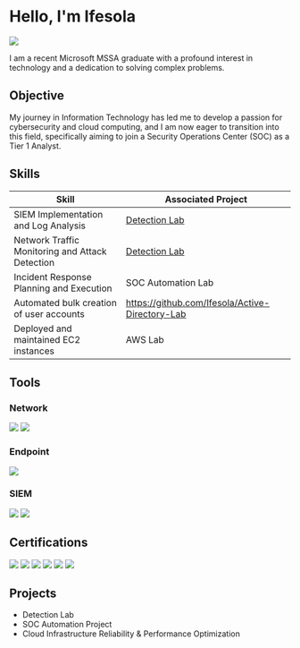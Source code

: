 # Hello, I'm Ifesola
<a href="https://www.linkedin.com/in/ifesola-fadare/"><img src="https://img.shields.io/badge/-LinkedIn-0072b1?&style=for-the-badge&logo=linkedin&logoColor=white" /></a>


I am a recent Microsoft MSSA graduate with a profound interest in technology and a dedication to solving complex problems.

## Objective

My journey in Information Technology has led me to develop a passion for cybersecurity and cloud computing, and I am now eager to transition into this field, specifically aiming to join a Security Operations Center (SOC) as a Tier 1 Analyst.

## Skills

| Skill                                         | Associated Project         |
|-----------------------------------------------|----------------------------|
| SIEM Implementation and Log Analysis          | <a href="https://google.com">Detection Lab</a>|
| Network Traffic Monitoring and Attack Detection | <a href="https://google.com">Detection Lab</a>|
| Incident Response Planning and Execution      | SOC Automation Lab|
| Automated bulk creation of user accounts      | https://github.com/Ifesola/Active-Directory-Lab|
| Deployed and maintained EC2 instances | AWS Lab|

## Tools

### Network
<div>
    <img src="https://img.shields.io/badge/-Wireshark-1679A7?&style=for-the-badge&logo=Wireshark&logoColor=white" />
    <img src="https://img.shields.io/badge/-Suricata-EF3B2D?&style=for-the-badge&logo=Suricata&logoColor=white" />
</div>

### Endpoint
<div>
    <img src="https://img.shields.io/badge/-Microsoft_Defender_for_Endpoint-00A4EF?&style=for-the-badge&logo=Microsoft&logoColor=white" />
   
</div>

### SIEM
<div>
    <img src="https://img.shields.io/badge/-Microsoft_Sentinel-0078D4?&style=for-the-badge&logo=Microsoft&logoColor=white" />
    <img src="https://img.shields.io/badge/-Splunk-000000?&style=for-the-badge&logo=Splunk&logoColor=white" />
</div>

## Certifications
<div>
<img src="https://img.shields.io/badge/-Security%2B-FF0000?&style=for-the-badge&logo=CompTIA&logoColor=white" />
<img src="https://img.shields.io/badge/-A%2B-4D4D4D?&style=for-the-badge&logo=CompTIA&logoColor=white" />
  <img src="https://img.shields.io/badge/AWS-Solution_Architect_Associate-232F3E?style=for-the-badge&logo=amazonaws&logoColor=white" />
<img src="https://img.shields.io/badge/AZ--900-Azure_Fundamentals-0078D4?style=for-the-badge&logo=microsoftazure&logoColor=white" />
<img src="https://img.shields.io/badge/ITIL_4-Foundation-6B1E6D?style=for-the-badge&logoColor=white" />
<img src="https://img.shields.io/badge/Google-Cybersecurity_Professional_Certificate-4285F4?style=for-the-badge&logo=google&logoColor=white" />

</div>

## Projects
- Detection Lab
- SOC Automation Project
- Cloud Infrastructure Reliability & Performance Optimization
